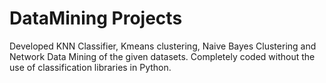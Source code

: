 # DataMining Projects

Developed KNN Classifier, Kmeans clustering, Naive Bayes Clustering and Network Data Mining of the given datasets. Completely coded without the use of classification libraries in Python.

